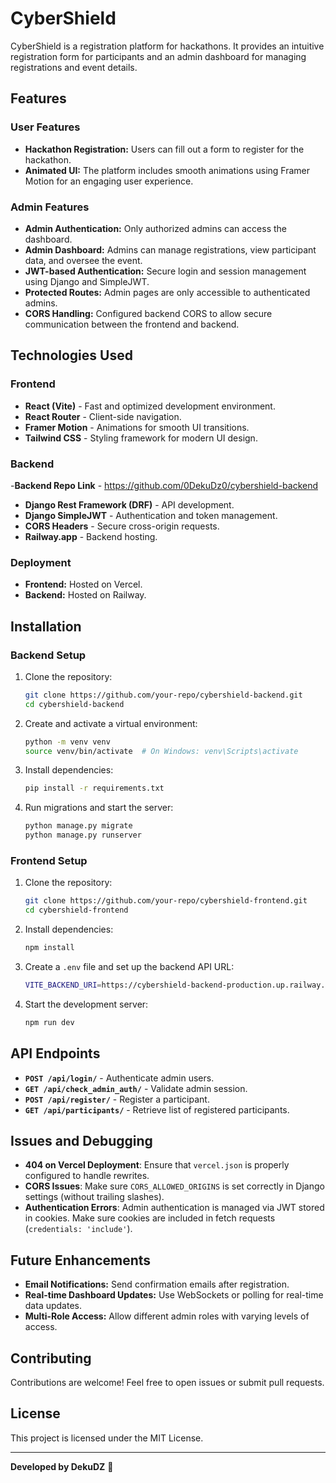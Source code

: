 # CyberShield

CyberShield is a registration platform for hackathons. It provides an intuitive registration form for participants and an admin dashboard for managing registrations and event details.

## Features

### User Features
- **Hackathon Registration:** Users can fill out a form to register for the hackathon.
- **Animated UI:** The platform includes smooth animations using Framer Motion for an engaging user experience.

### Admin Features
- **Admin Authentication:** Only authorized admins can access the dashboard.
- **Admin Dashboard:** Admins can manage registrations, view participant data, and oversee the event.
- **JWT-based Authentication:** Secure login and session management using Django and SimpleJWT.
- **Protected Routes:** Admin pages are only accessible to authenticated admins.
- **CORS Handling:** Configured backend CORS to allow secure communication between the frontend and backend.

## Technologies Used

### Frontend
- **React (Vite)** - Fast and optimized development environment.
- **React Router** - Client-side navigation.
- **Framer Motion** - Animations for smooth UI transitions.
- **Tailwind CSS** - Styling framework for modern UI design.

### Backend
-**Backend Repo Link** - https://github.com/0DekuDz0/cybershield-backend
- **Django Rest Framework (DRF)** - API development.
- **Django SimpleJWT** - Authentication and token management.
- **CORS Headers** - Secure cross-origin requests.
- **Railway.app** - Backend hosting.

### Deployment
- **Frontend:** Hosted on Vercel.
- **Backend:** Hosted on Railway.

## Installation

### Backend Setup
1. Clone the repository:
   ```sh
   git clone https://github.com/your-repo/cybershield-backend.git
   cd cybershield-backend
   ```
2. Create and activate a virtual environment:
   ```sh
   python -m venv venv
   source venv/bin/activate  # On Windows: venv\Scripts\activate
   ```
3. Install dependencies:
   ```sh
   pip install -r requirements.txt
   ```
4. Run migrations and start the server:
   ```sh
   python manage.py migrate
   python manage.py runserver
   ```

### Frontend Setup
1. Clone the repository:
   ```sh
   git clone https://github.com/your-repo/cybershield-frontend.git
   cd cybershield-frontend
   ```
2. Install dependencies:
   ```sh
   npm install
   ```
3. Create a `.env` file and set up the backend API URL:
   ```sh
   VITE_BACKEND_URI=https://cybershield-backend-production.up.railway.app
   ```
4. Start the development server:
   ```sh
   npm run dev
   ```

## API Endpoints
- **`POST /api/login/`** - Authenticate admin users.
- **`GET /api/check_admin_auth/`** - Validate admin session.
- **`POST /api/register/`** - Register a participant.
- **`GET /api/participants/`** - Retrieve list of registered participants.

## Issues and Debugging
- **404 on Vercel Deployment**: Ensure that `vercel.json` is properly configured to handle rewrites.
- **CORS Issues**: Make sure `CORS_ALLOWED_ORIGINS` is set correctly in Django settings (without trailing slashes).
- **Authentication Errors**: Admin authentication is managed via JWT stored in cookies. Make sure cookies are included in fetch requests (`credentials: 'include'`).

## Future Enhancements
- **Email Notifications:** Send confirmation emails after registration.
- **Real-time Dashboard Updates:** Use WebSockets or polling for real-time data updates.
- **Multi-Role Access:** Allow different admin roles with varying levels of access.

## Contributing
Contributions are welcome! Feel free to open issues or submit pull requests.

## License
This project is licensed under the MIT License.

---

**Developed by DekuDZ** 🚀


